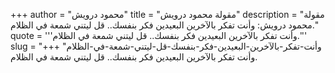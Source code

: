 +++
author = "محمود درويش"
title = "مقولة محمود درويش"
description = "مقولة محمود درويش: وأنت تفكر بالآخرين البعيدين فكر بنفسك.. قل ليتني شمعة في الظلام."
quote = '''وأنت تفكر بالآخرين البعيدين فكر بنفسك.. قل ليتني شمعة في الظلام.''' 
slug = "وأنت-تفكر-بالآخرين-البعيدين-فكر-بنفسك-قل-ليتني-شمعة-في-الظلام"
+++
وأنت تفكر بالآخرين البعيدين فكر بنفسك.. قل ليتني شمعة في الظلام.
